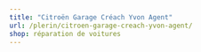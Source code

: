 ```yaml
---
title: "Citroën Garage Créach Yvon Agent"
url: /plerin/citroen-garage-creach-yvon-agent/
shop: réparation de voitures
---
```

